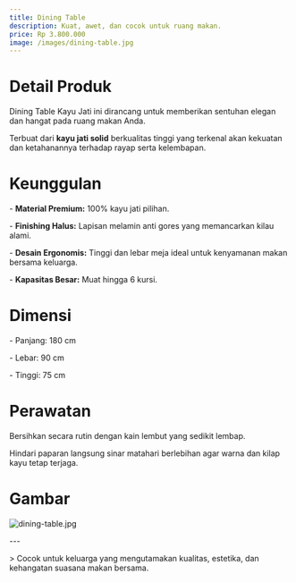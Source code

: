 ```yaml
---
title: Dining Table
description: Kuat, awet, dan cocok untuk ruang makan.
price: Rp 3.800.000
image: /images/dining-table.jpg
---
```


# Detail Produk

Dining Table Kayu Jati ini dirancang untuk memberikan sentuhan elegan dan hangat pada ruang makan Anda.

Terbuat dari **kayu jati solid** berkualitas tinggi yang terkenal akan kekuatan dan ketahanannya terhadap rayap serta kelembapan.

# Keunggulan

\- **Material Premium:** 100% kayu jati pilihan.

\- **Finishing Halus:** Lapisan melamin anti gores yang memancarkan kilau alami.

\- **Desain Ergonomis:** Tinggi dan lebar meja ideal untuk kenyamanan makan bersama keluarga.

\- **Kapasitas Besar:** Muat hingga 6 kursi.

# Dimensi

\- Panjang: 180 cm

\- Lebar: 90 cm

\- Tinggi: 75 cm

# Perawatan

Bersihkan secara rutin dengan kain lembut yang sedikit lembap.

Hindari paparan langsung sinar matahari berlebihan agar warna dan kilap kayu tetap terjaga.

# Gambar

![dining-table.jpg](/images/dining-table.jpg)

\---

\> Cocok untuk keluarga yang mengutamakan kualitas, estetika, dan kehangatan suasana makan bersama.
